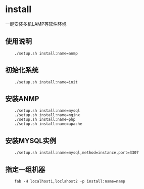 install
=======
一键安装多机LAMP等软件环境

使用说明
-------
		./setup.sh install:name=anmp

初始化系统
-------
		./setup.sh install:name=init

安装ANMP
-------
		./setup.sh install:name=mysql
		./setup.sh install:name=nginx
		./setup.sh install:name=php
		./setup.sh install:name=apache
安装MYSQL实例
-------
		./setup.sh install:name=mysql,method=instance,port=3307

指定一组机器
-------
		fab -H localhost1,loclahost2 -p install:name=namp
